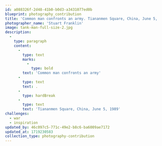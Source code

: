 ```yaml
---
id: a088326f-2d48-41b0-b0d3-a3431077ed0b
blueprint: photography_contribution
title: 'Common man confronts an army. Tiananmen Square, China, June 5, 1989'
photographer_name: 'Stuart Franklin'
image: tank-man-full-size-2.jpg
description:
  -
    type: paragraph
    content:
      -
        type: text
        marks:
          -
            type: bold
        text: 'Common man confronts an army'
      -
        type: text
        text: .
      -
        type: hardBreak
      -
        type: text
        text: 'Tiananmen Square, China, June 5, 1989'
challenges:
  - war
  - inspiration
updated_by: 46c097c5-771c-49e2-b8c6-ba6009ae7172
updated_at: 1719230583
collection_type: photography-contribution
---
```

